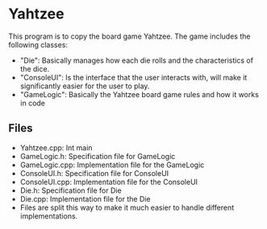 # Yahtzee
This program is to copy the board game Yahtzee. 
The game includes the following classes:
- "Die": Basically manages how each die rolls and the characteristics of the dice.
- "ConsoleUI": Is the interface that the user interacts with, will make it significantly easier for the user to play.
- "GameLogic": Basically the Yahtzee board game rules and how it works in code

## Files
- Yahtzee.cpp: Int main
- GameLogic.h: Specification file for GameLogic
- GameLogic.cpp: Implementation file for the GameLogic
- ConsoleUI.h: Specification file for ConsoleUI
- ConsoleUI.cpp: Implementation file for the ConsoleUI
- Die.h: Specification file for Die
- Die.cpp: Implementation file for the Die
- Files are split this way to make it much easier to handle different implementations.
